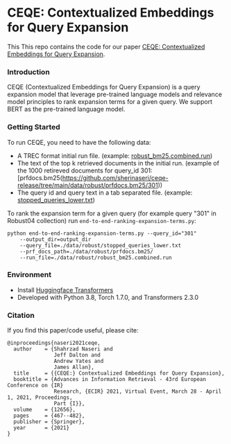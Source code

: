 # CEQE: Contextualized Embeddings for Query Expansion
This This repo contains the code for our paper [CEQE: Contextualized Embeddings for Query Expansion](https://arxiv.org/pdf/2103.05256.pdf).

### Introduction

CEQE (Contextualized Embeddings for Query Expansion) is a query expansion model that leverage pre-trained language models and relevance model principles to rank expansion terms for a given query. We support BERT as the pre-trained language model.

### Getting Started

To run CEQE, you need to have the following data:
- A TREC format initial run file. (example: [robust_bm25.combined.run](https://github.com/sherinaseri/ceqe-release/tree/main/data/robust))
- The text of the top k retrieved documents in the initial run. (example of the 1000 retireved documents for query_id 301: [prfdocs.bm25(https://github.com/sherinaseri/ceqe-release/tree/main/data/robust/prfdocs.bm25/301))
- The query id and query text in a tab separated file. (example: [stopped_queries_lower.txt](https://github.com/sherinaseri/ceqe-release/blob/main/data/robust/stopped_queries_lower.txt))

To rank the expansion term for a given query (for example query "301" in Robust04 collection) run `end-to-end-ranking-expansion-terms.py`:
```
python end-to-end-ranking-expansion-terms.py --query_id="301"  
    --output_dir=output_dir 
    --query_file=./data/robust/stopped_queries_lower.txt  
    --prf_docs_path=./data/robust/prfdocs.bm25/ 
    --run_file=./data/robust/robust_bm25.combined.run
```

### Environment
* Install [Huggingface Transformers](https://github.com/huggingface/transformers)
* Developed with Python 3.8, Torch 1.7.0, and Transformers 2.3.0

### Citation
If you find this paper/code useful, please cite:
```
@inproceedings{naseri2021ceqe,
  author    = {Shahrzad Naseri and
               Jeff Dalton and
               Andrew Yates and
               James Allan},
  title     = {{CEQE:} Contextualized Embeddings for Query Expansion},
  booktitle = {Advances in Information Retrieval - 43rd European Conference on {IR}
               Research, {ECIR} 2021, Virtual Event, March 28 - April 1, 2021, Proceedings,
               Part {I}},
  volume    = {12656},
  pages     = {467--482},
  publisher = {Springer},
  year      = {2021}
}
```
